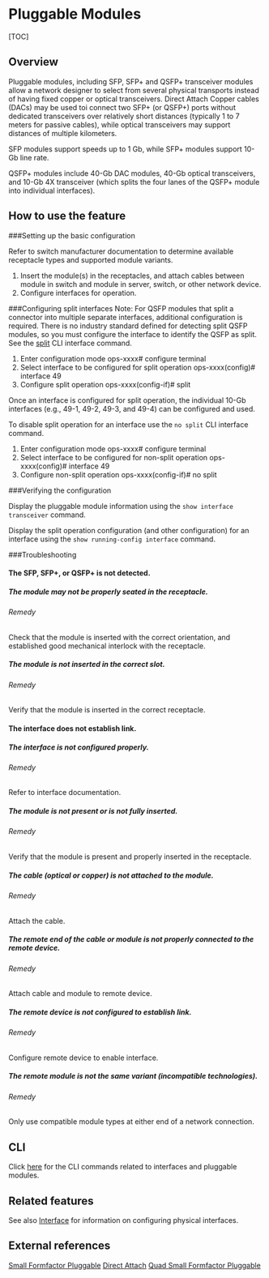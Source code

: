 Pluggable Modules
=================

 [TOC]

## Overview ##
Pluggable modules, including SFP, SFP+ and QSFP+ transceiver modules allow a network designer to select from several physical transports instead of having fixed copper or optical transceivers. Direct Attach Copper cables (DACs) may be used toi connect two SFP+ (or QSFP+) ports without dedicated transceivers over relatively short distances (typically 1 to 7 meters for passive cables), while optical transceivers may support distances of multiple kilometers.

SFP modules support speeds up to 1 Gb, while SFP+ modules support 10-Gb line rate.

QSFP+ modules include 40-Gb DAC modules, 40-Gb optical transceivers, and 10-Gb 4X transceiver (which splits the four lanes of the QSFP+ module into individual interfaces).

## How to use the feature ##

###Setting up the basic configuration

Refer to switch manufacturer documentation to determine available receptacle types and supported module variants.
 1. Insert the module(s) in the receptacles, and attach cables between module in switch and module in server, switch, or other network device.
 1. Configure interfaces for operation.

###Configuring split interfaces
Note: For QSFP modules that split a connector into multiple separate interfaces, additional configuration is required. There is no industry standard defined for detecting split QSFP modules, so you must configure the interface to identify the QSFP as split. See the [split](https://openswitch.net/docs/cli_feature_name.html#cli_command_anchor) CLI interface command.

1. Enter configuration mode
    ops-xxxx# configure terminal
2. Select interface to be configured for split operation
    ops-xxxx(config)# interface 49
3. Configure split operation
    ops-xxxx(config-if)# split

Once an interface is configured for split operation, the individual 10-Gb interfaces (e.g., 49-1, 49-2, 49-3, and 49-4) can be configured and used.

To disable split operation for an interface use the `no split` CLI interface command.

1. Enter configuration mode
    ops-xxxx# configure terminal
2. Select interface to be configured for non-split operation
    ops-xxxx(config)# interface 49
3. Configure non-split operation
    ops-xxxx(config-if)# no split

###Verifying the configuration

Display the pluggable module information using the `show interface transceiver` command.

Display the split operation configuration (and other configuration) for an interface using the `show running-config interface` command.

###Troubleshooting

#### The SFP, SFP+, or QSFP+ is not detected.
##### The module may not be properly seated in the receptacle.
###### Remedy
Check that the module is inserted with the correct orientation, and established good mechanical interlock with the receptacle.
##### The module is not inserted in the correct slot.
###### Remedy
Verify that the module is inserted in the correct receptacle.
#### The interface does not establish link.
##### The interface is not configured properly.
###### Remedy
Refer to interface documentation.
##### The module is not present or is not fully inserted.
###### Remedy
Verify that the module is present and properly inserted in the receptacle.
##### The cable (optical or copper) is not attached to the module.
###### Remedy
Attach the cable.
##### The remote end of the cable or module is not properly connected to the remote device.
###### Remedy
Attach cable and module to remote device.
##### The remote device is not configured to establish link.
###### Remedy
Configure remote device to enable interface.
##### The remote module is not the same variant (incompatible technologies).
###### Remedy
Only use compatible module types at either end of a network connection.

## CLI ##
Click [here](https://openswitch.net/cli_feature_name.html#cli_command_anchor) for the CLI commands related to interfaces and pluggable modules.

## Related features ##
See also [Interface](https://openswitch.net/interface_user_guide.html) for information on configuring physical interfaces.

## External references ##
[Small Formfactor Pluggable](https://en.wikipedia.org/wiki/Small_form-factor_pluggable_transceiver "Wikipedia")
[Direct Attach](https://en.wikipedia.org/wiki/10_Gigabit_Ethernet#SFP.2B_Direct_Attach "Wikipedia")
[Quad Small Formfactor Pluggable](https://en.wikipedia.org/wiki/QSFP "Wikipedia")
